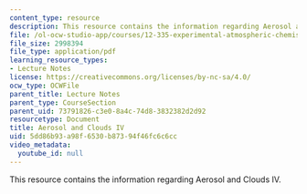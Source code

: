 ```yaml
---
content_type: resource
description: This resource contains the information regarding Aerosol and Clouds IV.
file: /ol-ocw-studio-app/courses/12-335-experimental-atmospheric-chemistry-fall-2014/5dd86b93a98f6530b87394f46fc6c6cc_MIT12_335F14_Lecture3_4.pdf
file_size: 2998394
file_type: application/pdf
learning_resource_types:
- Lecture Notes
license: https://creativecommons.org/licenses/by-nc-sa/4.0/
ocw_type: OCWFile
parent_title: Lecture Notes
parent_type: CourseSection
parent_uid: 73791826-c3e0-8a4c-74d8-3832382d2d92
resourcetype: Document
title: Aerosol and Clouds IV
uid: 5dd86b93-a98f-6530-b873-94f46fc6c6cc
video_metadata:
  youtube_id: null
---
```

This resource contains the information regarding Aerosol and Clouds IV.